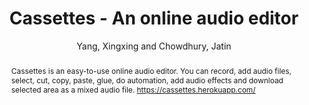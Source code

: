 ---
title: "Cassettes - An online audio editor"
abstract: "Cassettes is an easy-to-use online audio editor. You can record, add audio files, select, cut, copy, paste, glue, do automation, add audio effects and download selected area as a mixed audio file. https://cassettes.herokuapp.com/"
address: "Trondheim, Norway"
booktitle: "Proceedings of the International Web Audio Conference"
editor: "Xambó, Anna and Martín, Sara R. and Roma, Gerard"
month: "December"
publisher: "NTNU"
series: "WAC '19"
pages: "141--142"
ID: "20"
author: "Yang, Xingxing and Chowdhury, Jatin"
webAuthor: "Xingxing Yang, Jatin Chowdhury"
track: "Demo"
year: "2019"
tags: year2019
media: none
pdflink: "/_data/papers/pdf/2019/2019_20.pdf"
ISSN: "2663-5844"
---